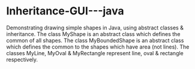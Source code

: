 # Inheritance-GUI---java


Demonstrating drawing simple shapes in Java, using abstract classes & inheritance. 
The class MyShape is an abstract class which defines the common of all shapes. 
The class MyBoundedShape is an abstract class which defines the common to the shapes which have area (not lines). 
The classes MyLine, MyOval & MyRectangle represent line, oval & rectangle respectively.  
